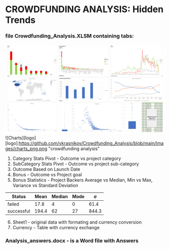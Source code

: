# CROWDFUNDING ANALYSIS: Hidden Trends 
### file Crowdfunding_Analysis.XLSM containing tabs:
 
![Charts](https://github.com/ykrasnikov/Crowdfunding_Analysis/blob/main/Images/charts_png.png "crowdfunding analysis")
![Charts][logo]
[logo]:https://github.com/ykrasnikov/Crowdfunding_Analysis/blob/main/Images/charts_png.png "crowdfunding analysis"

1. Category Stats Pivot - Outcome vs project category 
2. SubCategory Stats Pivot - Outcome vs project sub-category 
3. Outcome Based on Launch Date 
4. Bonus - Outcome vs Project goal   
5. Bonus Statistics - Project Backers  Average vs Median, Min vs Max, 
Variance vs Standard Deviation   

| Status | Mean | Median | Mode | **σ** |
| --- | ---| --- | ---| --- |
| failed | 17.8 | 4 | 0 | 61.4 |
| successful | 194.4 | 62 | 27 | 844.3 |

6.   Sheet1 - original data with formating and currency conversion  
7.   Currency - Table with currency exchange  
### Analysis_answers.docx - is a Word file with Answers